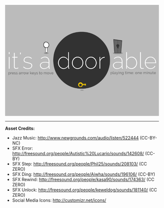 ![img](https://raw.githubusercontent.com/ncase/door/gh-pages/thumbnail.png)

---

**Asset Credits:**

* Jazz Music: http://www.newgrounds.com/audio/listen/522444 (CC-BY-NC)
* SFX Error: http://freesound.org/people/Autistic%20Lucario/sounds/142608/ (CC-BY)
* SFX Step: http://freesound.org/people/Phil25/sounds/208103/ (CC ZERO)
* SFX Ding: http://freesound.org/people/Aiwha/sounds/196106/ (CC-BY)
* SFX Rewind: http://freesound.org/people/kasa90/sounds/174363/ (CC ZERO)
* SFX Unlock: http://freesound.org/people/keweldog/sounds/181140/ (CC ZERO)
* Social Media Icons: http://customizr.net/icons/
